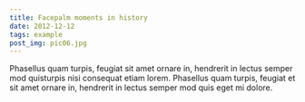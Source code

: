 ```yaml
---
title: Facepalm moments in history
date: 2012-12-12
tags: example
post_img: pic06.jpg
---
```


Phasellus quam turpis, feugiat sit amet ornare in, hendrerit in lectus 
semper mod quisturpis nisi consequat etiam lorem. Phasellus quam turpis, 
feugiat et sit amet ornare in, hendrerit in lectus semper mod quis eget mi dolore.